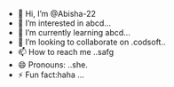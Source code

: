 - 👋 Hi, I’m @Abisha-22
- 👀 I’m interested in abcd...
- 🌱 I’m currently learning abcd...
- 💞️ I’m looking to collaborate on .codsoft..
- 📫 How to reach me ..safg
- 😄 Pronouns: ..she.
- ⚡ Fun fact:haha ...

<!---
Abisha-22/Abisha-22 is a ✨ special ✨ repository because its `README.md` (this file) appears on your GitHub profile.
You can click the Preview link to take a look at your changes.
--->
